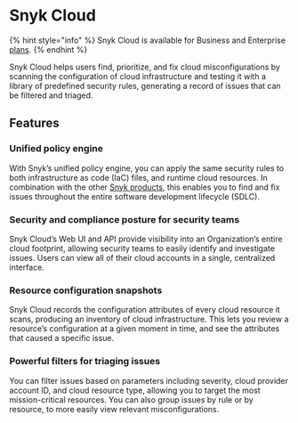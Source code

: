 # Snyk Cloud

{% hint style="info" %}
Snyk Cloud is available for Business and Enterprise [plans](https://snyk.io/plans/).
{% endhint %}

Snyk Cloud helps users find, prioritize, and fix cloud misconfigurations by scanning the configuration of cloud infrastructure and testing it with a library of predefined security rules, generating a record of issues that can be filtered and triaged.

## Features

### Unified policy engine

With Snyk’s unified policy engine, you can apply the same security rules to both infrastructure as code (IaC) files, and runtime cloud resources. In combination with the other [Snyk products](../../introducing-snyk/snyk-products-and-environments.md), this enables you to find and fix issues throughout the entire software development lifecycle (SDLC).

### Security and compliance posture for security teams

Snyk Cloud’s Web UI and API provide visibility into an Organization’s entire cloud footprint, allowing security teams to easily identify and investigate issues. Users can view all of their cloud accounts in a single, centralized interface.

### Resource configuration snapshots

Snyk Cloud records the configuration attributes of every cloud resource it scans, producing an inventory of cloud infrastructure. This lets you review a resource’s configuration at a given moment in time, and see the attributes that caused a specific issue.

### Powerful filters for triaging issues

You can filter issues based on parameters including severity, cloud provider account ID, and cloud resource type, allowing you to target the most mission-critical resources. You can also group issues by rule or by resource, to more easily view relevant misconfigurations.
